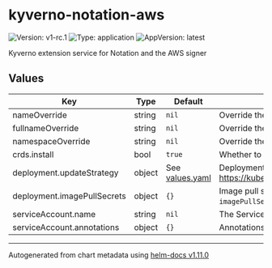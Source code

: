 # kyverno-notation-aws

![Version: v1-rc.1](https://img.shields.io/badge/Version-v1--rc.1-informational?style=flat-square) ![Type: application](https://img.shields.io/badge/Type-application-informational?style=flat-square) ![AppVersion: latest](https://img.shields.io/badge/AppVersion-latest-informational?style=flat-square)

Kyverno extension service for Notation and the AWS signer

## Values

| Key | Type | Default | Description |
|-----|------|---------|-------------|
| nameOverride | string | `nil` | Override the name of the chart |
| fullnameOverride | string | `nil` | Override the expanded name of the chart |
| namespaceOverride | string | `nil` | Override the namespace the chart deploys to |
| crds.install | bool | `true` | Whether to have Helm install the Kyverno Notation AWS CRDs. |
| deployment.updateStrategy | object | See [values.yaml](values.yaml) | Deployment update strategy. Ref: https://kubernetes.io/docs/concepts/workloads/controllers/deployment/#strategy |
| deployment.imagePullSecrets | object | `{}` | Image pull secrets in case IRSA isn't configured, this will define the `--imagePullSecrets` argument |
| serviceAccount.name | string | `nil` | The ServiceAccount name |
| serviceAccount.annotations | object | `{}` | Annotations for the ServiceAccount |

----------------------------------------------
Autogenerated from chart metadata using [helm-docs v1.11.0](https://github.com/norwoodj/helm-docs/releases/v1.11.0)
